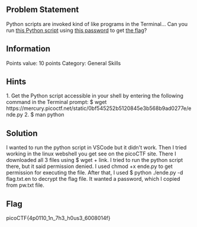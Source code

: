 <h2> Problem Statement </h2>
Python scripts are invoked kind of like programs in the Terminal... Can you run <a href="https://mercury.picoctf.net/static/0bf545252b5120845e3b568b9ad0277e/ende.py">this Python script</a> using <a href = "https://mercury.picoctf.net/static/0bf545252b5120845e3b568b9ad0277e/pw.txt"> this password</a> to get <a href = "https://mercury.picoctf.net/static/0bf545252b5120845e3b568b9ad0277e/flag.txt.en">the flag</a>?

<h2> Information </h2>
Points value: 10 points
Category: General Skills

<h2> Hints </h2>
1. Get the Python script accessible in your shell by entering the following command in the Terminal prompt: $ wget https://mercury.picoctf.net/static/0bf545252b5120845e3b568b9ad0277e/ende.py
2. $ man python

<h2> Solution </h2>
I wanted to run the python script in VSCode but it didn't work. Then I tried working in the linux webshell you get see on the picoCTF site. There I downloaded all 3 files using $ wget + link. I tried to run the python script there, but it said permission denied. I used chmod +x ende.py to get permission for executing the file. After that, I used $ python ./ende.py -d flag.txt.en to decrypt the flag file. It wanted a password, which I copied from pw.txt file. 

<h2> Flag </h2>
picoCTF{4p0110_1n_7h3_h0us3_6008014f}

